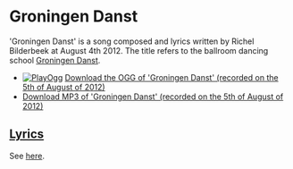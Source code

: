 # Groningen Danst

'Groningen Danst' is a song composed and lyrics written by Richel Bilderbeek
at August 4th 2012. The title refers to the ballroom dancing school
[Groningen Danst](http://www.groningendanst.nl).

- [![PlayOgg](http://static.fsf.org/playogg/Play_ogg_80x15.png "I support PlayOgg!")](http://playogg.org)
  [Download the OGG of 'Groningen Danst' (recorded on the 5th of August of 2012)](http://www.richelbilderbeek.nl/CD07_GroningenDanst20120805.ogg)
- [Download MP3 of 'Groningen Danst' (recorded on the 5th of August of 2012)](http://www.richelbilderbeek.nl/CD07_GroningenDanst20120805.mp3)

## [Lyrics](56_groningen_danst.txt)

See [here](56_groningen_danst.txt).
